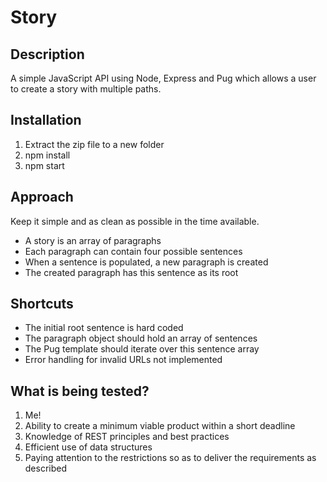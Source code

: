 # Story

## Description
A simple JavaScript API using Node, Express and Pug which allows a 
user to create a story with multiple paths.

## Installation
 <ol>
 <li> Extract the zip file to a new folder </li>
 <li> npm install</li>
 <li> npm start</li>
</ol>

## Approach
Keep it simple and as clean as possible in the time available.
<ul>
<li>A story is an array of paragraphs</li>
<li>Each paragraph can contain four possible sentences</li>
<li>When a sentence is populated, a new paragraph is created </li>
<li>The created paragraph has this sentence as its root</li>
</ul>


## Shortcuts
<ul>
<li>The initial root sentence is hard coded</li>
<li>The paragraph object should hold an array of sentences</li>
<li>The Pug template should iterate over this sentence array</li>
<li>Error handling for invalid URLs not implemented</li>
</ul>


## What is being tested?
<ol>
<li>Me!</li>
<li>Ability to create a minimum viable product within a short deadline</li>
<li>Knowledge of REST principles and best practices</li>
<li>Efficient use of data structures</li>
<li>Paying attention to the restrictions so as to deliver the requirements as described</li>
</ol>
